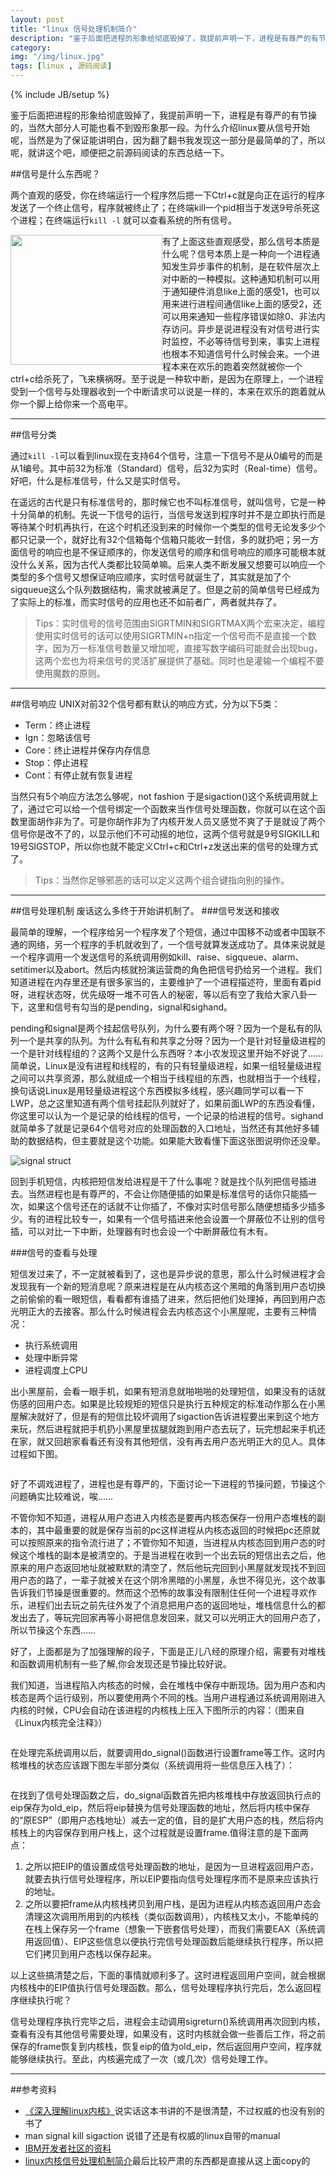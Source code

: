 ```yaml
---
layout: post
title: "linux 信号处理机制简介"
description: "鉴于后面把进程的形象给彻底毁掉了，我提前声明一下，进程是有尊严的有节操的，当然大部分人可能也看不到毁形象那一段了。"
category: 
img: "/img/linux.jpg"
tags: [linux , 源码阅读]
---
```

{% include JB/setup %}
<p>
    鉴于后面把进程的形象给彻底毁掉了，我提前声明一下，进程是有尊严的有节操的，当然大部分人可能也看不到毁形象那一段。为什么介绍linux要从信号开始呢，当然是为了保证能讲明白，因为翻了翻书我发现这一部分是最简单的了，所以呢，就讲这个吧，顺便把之前源码阅读的东西总结一下。
</p>
##信号是什么东西呢？
<p>两个直观的感受，你在终端运行一个程序然后摁一下Ctrl+c就是向正在运行的程序发送了一个终止信号，程序就被终止了；在终端kill一个pid相当于发送9号杀死这个进程；在终端运行<code>kill -l</code>
就可以查看系统的所有信号。   </p> 
<img src="http://lh6.googleusercontent.com/-vRXcYw7V7fg/T69fVsIkNaI/AAAAAAAAAIw/Y3KgmC33VbI/s512/linux.jpg" style="float:left;width:243px;height:208px">	
<p>有了上面这些直观感受，那么信号本质是什么呢？信号本质上是一种向一个进程通知发生异步事件的机制，是在软件层次上对中断的一种模拟。这种通知机制可以用于通知硬件消息like上面的感受1，也可以用来进行进程间通信like上面的感受2，还可以用来通知一些程序错误如除0、非法内存访问。异步是说进程没有对信号进行实时监控，不必等待信号到来，事实上进程也根本不知道信号什么时候会来。一个进程本来在欢乐的跑着突然就被你一个ctrl+c给杀死了，飞来横祸呀。至于说是一种软中断，是因为在原理上，一个进程受到一个信号与处理器收到一个中断请求可以说是一样的，本来在欢乐的跑着就从你一个脚上给你来一个高电平。</p>
<hr>
##信号分类
<p>通过<code>kill -l</code>可以看到linux现在支持64个信号，注意一下信号不是从0编号的而是从1编号。其中前32为标准（Standard）信号，后32为实时（Real-time）信号。好吧，什么是标准信号，什么又是实时信号。</p>
<p>在遥远的古代是只有标准信号的，那时候它也不叫标准信号，就叫信号，它是一种十分简单的机制。先说一下信号的运行，当信号发送到程序时并不是立即执行而是等待某个时机再执行，在这个时机还没到来的时候你一个类型的信号无论发多少个都只记录一个，就好比有32个信箱每个信箱只能收一封信，多的就扔吧；另一方面信号的响应也是不保证顺序的，你发送信号的顺序和信号响应的顺序可能根本就没什么关系，因为古代人类都比较简单嘛。后来人类不断发展又想要可以响应一个类型的多个信号又想保证响应顺序，实时信号就诞生了，其实就是加了个sigqueue这么个队列数据结构，需求就被满足了。但是之前的简单信号已经成为了实际上的标准，而实时信号的应用也还不如前者广，两者就共存了。</p>
<blockquote>Tips：实时信号的信号范围由SIGRTMIN和SIGRTMAX两个宏来决定，编程使用实时信号的话可以使用SIGRTMIN+n指定一个信号而不是直接一个数字，因为万一标准信号数量又增加呢，直接写数字编码可能就会出现bug，这两个宏也为将来信号的灵活扩展提供了基础。同时也是灌输一个编程不要使用魔数的原则。</blockquote>
<hr>
##信号响应
UNIX对前32个信号都有默认的响应方式，分为以下5类：
<ul>
<li>Term：终止进程</li>
<li>Ign：忽略该信号</li>
<li>Core：终止进程并保存内存信息</li>
<li>Stop：停止进程</li>
<li>Cont：有停止就有恢复进程</li>
</ul>
<p>当然只有5个响应方法怎么够呢，not fashion 于是sigaction()这个系统调用就上了，通过它可以给一个信号绑定一个函数来当作信号处理函数，你就可以在这个函数里面胡作非为了。可是你胡作非为了内核开发人员又感觉不爽了于是就设了两个信号你是改不了的，以显示他们不可动摇的地位，这两个信号就是9号SIGKILL和19号SIGSTOP，所以你也就不能定义Ctrl+c和Ctrl+z发送出来的信号的处理方式了。</p>
<blockquote>Tips：当然你足够邪恶的话可以定义这两个组合键指向别的操作。</blockquote>
<hr>
##信号处理机制
废话这么多终于开始讲机制了。
###信号发送和接收
<p>最简单的理解，一个程序给另一个程序发了个短信，通过中国移不动或者中国联不通的网络，另一个程序的手机就收到了，一个信号就算发送成功了。具体来说就是一个程序调用一个发送信号的系统调用例如kill、raise、sigqueue、alarm、setitimer以及abort。然后内核就扮演运营商的角色把信号扔给另一个进程。我们知道进程在内存里还是有很多家当的，主要维护了一个进程描述符，里面有着pid呀，进程状态呀，优先级呀一堆不可告人的秘密，等以后有空了我给大家八卦一下，这里和信号有勾当的是pending，signal和sighand。</p>
<p>pending和signal是两个挂起信号队列，为什么要有两个呀？因为一个是私有的队列一个是共享的队列。为什么有私有和共享之分呀？因为一个是针对轻量级进程的一个是针对线程组的？这两个又是什么东西呀？本小农发现这里开始不好说了……简单说，Linux是没有进程和线程的，有的只有轻量级进程，如果一组轻量级进程之间可以共享资源，那么就组成一个相当于线程组的东西，也就相当于一个线程，换句话说Linux是用轻量级进程这个东西模拟多线程，感兴趣同学可以看一下LWP，总之这里知道有两个信号挂起队列就好了，如果前面LWP的东西没看懂，你这里可以认为一个是记录的给线程的信号，一个记录的给进程的信号。sighand就简单多了就是记录64个信号对应的处理函数的入口地址，当然还有其他好多辅助的数据结构，但主要就是这个功能。如果能大致看懂下面这张图说明你还没晕。</p>
<img src="http://lh5.googleusercontent.com/-nKNOz8JsqSI/T69fWX0E6WI/AAAAAAAAAIw/Nh-2zidTbGo/s640/signal_struct.jpg" alt="signal struct">
<p>回到手机短信，内核把短信发给进程是干了什么事呢？就是找个队列把信号插进去。当然进程也是有尊严的，不会让你随便插的如果是标准信号的话你只能插一次，如果这个信号还在的话就不让你插了，不像对实时信号那么随便想插多少插多少。有的进程比较专一，如果有一个信号插进来他会设置一个屏蔽位不让别的信号插，可以对比一下中断，处理器有时也会设一个中断屏蔽位有木有。</p>
###信号的查看与处理
<p>短信发过来了，不一定就被看到了，这也是异步说的意思，那么什么时候进程才会发现我有一个新的短消息呢？原来进程是在从内核态这个黑暗的角落到用户态切换之前偷偷的看一眼短信，看看都有谁插了进来，然后把他们处理掉，再回到用户态光明正大的去接客。那么什么时候进程会去内核态这个小黑屋呢，主要有三种情况：</p>
<ul>
<li>执行系统调用</li>
<li>处理中断异常</li>
<li>进程调度上CPU</li>
</ul>
<p>出小黑屋前，会看一眼手机，如果有短消息就啪啪啪的处理短信，如果没有的话就伤感的回用户态。如果是比较规矩的短信只是执行五种规定的标准动作那么在小黑屋解决就好了，但是有的短信比较坏调用了sigaction告诉进程要出来到这个地方来玩，然后进程就把手机扔小黑屋里拔腿就跑到用户态去玩了，玩完想起来手机还在家，就又回趟家看看还有没有其他短信，没有再去用户态光明正大的见人。具体过程如下图。</p>
<img src="http://lh6.googleusercontent.com/-_HeCa43rU8o/T69fVlh4E2I/AAAAAAAAAIw/EGiHTpWzNQE/s755/signal_handle.png" alt="">
<p>好了不调戏进程了，进程也是有尊严的，下面讨论一下进程的节操问题，节操这个问题确实比较难说，唉……</p>
<p>不管你知不知道，进程从用户态进入内核态是要再内核态保存一份用户态堆栈的副本的，其中最重要的就是保存当前的pc这样进程从内核态返回的时候把pc还原就可以按照原来的指令流行进了；不管你知不知道，当进程从内核态回到用户态的时候这个堆栈的副本是被清空的。于是当进程在收到一个出去玩的短信出去之后，他原来的用户态返回地址就被默默的清空了，然后他玩完回到小黑屋就发现找不到回用户态的路了，一辈子就被关在这个阴冷黑暗的小黑屋，永世不得见光，这个故事告诉我们节操是很重要的。然而这个恐怖的故事没有限制住任何一个进程寻欢作乐，进程们出去玩之前先往外发了个消息把用户态的返回地址，堆栈信息什么的都发出去了，等玩完回家再等小哥把信息发回来，就又可以光明正大的回用户态了，所以节操这个东西……</p>
<p>好了，上面都是为了加强理解的段子，下面是正儿八经的原理介绍，需要有对堆栈和函数调用机制有一些了解,你会发现还是节操比较好说。</p>
<p>我们知道，当进程陷入内核态的时候，会在堆栈中保存中断现场。因为用户态和内核态是两个运行级别，所以要使用两个不同的栈。当用户进程通过系统调用刚进入内核的时候，CPU会自动在该进程的内核栈上压入下图所示的内容：（图来自《Linux内核完全注释》）</p>
<img src="http://lh6.googleusercontent.com/-P2nW44HYRag/T69fWhr0wLI/AAAAAAAAAIw/3DxPJAKvk6M/s912/stack1.png" alt="">
<p>在处理完系统调用以后，就要调用do_signal()函数进行设置frame等工作。这时内核堆栈的状态应该跟下图左半部分类似（系统调用将一些信息压入栈了）：</p>
<img src="http://lh4.googleusercontent.com/-L-eVMBLBvPE/T69fXFCUrFI/AAAAAAAAAIw/cOQUBTtSFB4/s800/stack2.png" alt="">
<p>在找到了信号处理函数之后，do_signal函数首先把内核堆栈中存放返回执行点的eip保存为old_eip，然后将eip替换为信号处理函数的地址，然后将内核中保存的“原ESP”（即用户态栈地址）减去一定的值，目的是扩大用户态的栈，然后将内核栈上的内容保存到用户栈上，这个过程就是设置frame.值得注意的是下面两点：</p>
<ol>
<li>之所以把EIP的值设置成信号处理函数的地址，是因为一旦进程返回用户态，就要去执行信号处理程序，所以EIP要指向信号处理程序而不是原来应该执行的地址。</li>
<li>之所以要把frame从内核栈拷贝到用户栈，是因为进程从内核态返回用户态会清理这次调用所用到的内核栈（类似函数调用），内核栈又太小，不能单纯的在栈上保存另一个frame（想象一下嵌套信号处理），而我们需要EAX（系统调用返回值）、EIP这些信息以便执行完信号处理函数后能继续执行程序，所以把它们拷贝到用户态栈以保存起来。</li>
</ol>
<p>以上这些搞清楚之后，下面的事情就顺利多了。这时进程返回用户空间，就会根据内核栈中的EIP值执行信号处理函数。那么，信号处理程序执行完后，怎么返回程序继续执行呢？</p>
<p>信号处理程序执行完毕之后，进程会主动调用sigreturn()系统调用再次回到内核，查看有没有其他信号需要处理，如果没有，这时内核就会做一些善后工作，将之前保存的frame恢复到内核栈，恢复eip的值为old_eip，然后返回用户空间，程序就能够继续执行。至此，内核遍完成了一次（或几次）信号处理工作。</p>
<hr>
##参考资料
<ul>
	<li><a href="http://book.douban.com/subject/2287506/">《深入理解linux内核》</a>说实话这本书讲的不是很清楚，不过权威的也没有别的书了</li>
	<li>man signal kill sigaction  说错了还是有权威的linux自带的manual</li>
	<li><a href="http://www.ibm.com/developerworks/cn/linux/l-ipc/part2/index1.html">IBM开发者社区的资料</a></li>
	<li><a href="http://www.spongeliu.com/linux/linux%E5%86%85%E6%A0%B8%E4%BF%A1%E5%8F%B7%E5%A4%84%E7%90%86%E6%9C%BA%E5%88%B6%E4%BB%8B%E7%BB%8D/">linux内核信号处理机制简介</a>最后比较严肃的东西都是直接从这上面copy的</li>
	
</ul>
